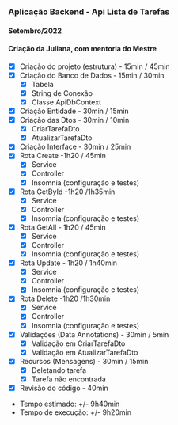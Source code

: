 ﻿### Aplicação Backend - Api Lista de Tarefas
#### Setembro/2022
#### Criação da Juliana, com mentoria do Mestre

 - [x] Criação do projeto (estrutura) - 15min / 45min
 - [x] Criação do Banco de Dados - 15min / 30min
	- [x] Tabela
	- [x] String de Conexão
	- [x] Classe ApiDbContext
 - [x] Criação Entidade - 30min / 15min
 - [x] Criação das Dtos - 30min / 10min
	 - [x] CriarTarefaDto
	 - [x] AtualizarTarefaDto
 - [x] Criação Interface - 30min / 25min
 - [x] Rota Create -1h20 / 45min
	 - [x] Service
	 - [x] Controller
	 - [x] Insomnia (configuração e testes)
- [x] Rota GetById -1h20 /1h35min
	- [x] Service
	- [x] Controller
	- [x]  Insomnia (configuração e testes)
- [x] Rota GetAll - 1h20 / 45min
	- [x] Service
	- [x] Controller
	- [x]  Insomnia (configuração e testes)
- [x] Rota Update - 1h20 / 1h40min
	- [x] Service
	- [x] Controller
	- [x]  Insomnia (configuração e testes)
- [x] Rota Delete -1h20 /1h30min
	- [x] Service
	- [x] Controller
	- [x]  Insomnia (configuração e testes)
- [x] Validações (Data Annotations) - 30min / 5min
	- [x] Validação em CriarTarefaDto
	- [x] Validação em AtualizarTarefaDto
- [x] Recursos (Mensagens) - 30min / 15min
	- [x] Deletando tarefa
	- [x] Tarefa não encontrada 
- [x] Revisão do código - 40min

- Tempo estimado: +/- 9h40min
- Tempo de execução:  +/- 9h20min
